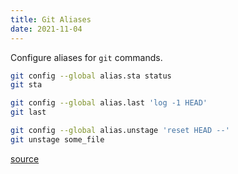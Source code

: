 ```yaml
---
title: Git Aliases
date: 2021-11-04
---
```


Configure aliases for `git` commands.

```bash
git config --global alias.sta status
git sta

git config --global alias.last 'log -1 HEAD'
git last

git config --global alias.unstage 'reset HEAD --'
git unstage some_file
```

[source](https://git-scm.com/book/en/v2/Git-Basics-Git-Aliases)
